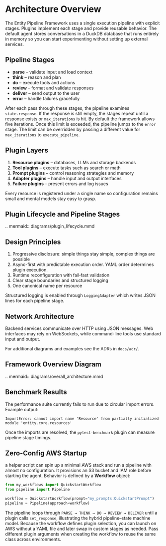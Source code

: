 # Architecture Overview

The Entity Pipeline Framework uses a single execution pipeline with explicit
stages. Plugins implement each stage and provide reusable behavior. The default
agent stores conversations in a DuckDB database that runs entirely in memory so
you can start experimenting without setting up external services.

## Pipeline Stages
- **parse** – validate input and load context
- **think** – reason and plan
- **do** – execute tools and actions
- **review** – format and validate responses
- **deliver** – send output to the user
- **error** – handle failures gracefully

After each pass through these stages, the pipeline examines `state.response`.
If the response is still empty, the stages repeat until a response exists or
`max_iterations` is hit. By default the framework allows five iterations. Once
this limit is exceeded, the pipeline jumps to the `error` stage. The limit can
be overridden by passing a different value for `max_iterations` to
`execute_pipeline`.

## Plugin Layers
1. **Resource plugins** – databases, LLMs and storage backends
2. **Tool plugins** – execute tasks such as search or math
3. **Prompt plugins** – control reasoning strategies and memory
4. **Adapter plugins** – handle input and output interfaces
5. **Failure plugins** – present errors and log issues

Every resource is registered under a single name so configuration remains small
and mental models stay easy to grasp.

## Plugin Lifecycle and Pipeline Stages
.. mermaid:: diagrams/plugin_lifecycle.mmd

## Design Principles
1. Progressive disclosure: simple things stay simple, complex things are possible
2. Async-first with predictable execution order. YAML order determines plugin execution.
3. Runtime reconfiguration with fail‑fast validation
4. Clear stage boundaries and structured logging
5. One canonical name per resource

Structured logging is enabled through ``LoggingAdapter`` which writes JSON lines
for each pipeline stage.

## Network Architecture
Backend services communicate over HTTP using JSON messages. Web
interfaces may rely on WebSockets, while command-line tools use
standard input and output.

For additional diagrams and examples see the ADRs in `docs/adr/`.

## Framework Overview Diagram
.. mermaid:: diagrams/overall_architecture.mmd


## Benchmark Results
The performance suite currently fails to run due to circular import errors.
Example output:
```
ImportError: cannot import name 'Resource' from partially initialized module 'entity.core.resources'
```

Once the imports are resolved, the `pytest-benchmark` plugin can measure
pipeline stage timings.

## Zero-Config AWS Startup

a helper script can spin up a minimal AWS stack and run a pipeline with almost
no configuration. It provisions an S3 bucket and IAM role before starting the
agent. Behavior is defined by
a **Workflow** object:

```python
from my_workflows import QuickstartWorkflow
from pipeline import Pipeline

workflow = QuickstartWorkflow(prompt="my_prompts:QuickstartPrompt")
pipeline = Pipeline(approach=workflow)
```

The pipeline loops through `PARSE → THINK → DO → REVIEW → DELIVER` until a
plugin calls `set_response`, illustrating the hybrid pipeline–state machine model.
Because the workflow defines plugin selection, you can launch on AWS without a
YAML file and later swap in custom stages as needed. Pass different plugin
arguments when creating the workflow to reuse the same class across
environments.
